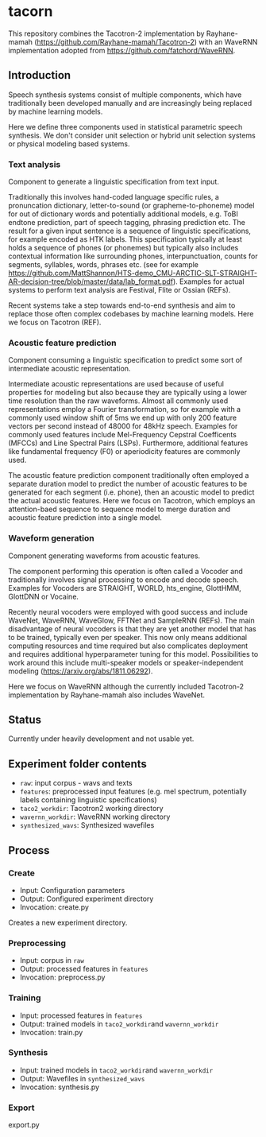 # tacorn

This repository combines the Tacotron-2 implementation by Rayhane-mamah (https://github.com/Rayhane-mamah/Tacotron-2) with an WaveRNN implementation adopted from https://github.com/fatchord/WaveRNN.

## Introduction

Speech synthesis systems consist of multiple components, which have traditionally been developed manually and are increasingly being replaced by machine learning models.

Here we define three components used in statistical parametric speech synthesis. We don't consider unit selection or hybrid unit selection systems or physical modeling based systems.

### Text analysis
Component to generate a linguistic specification from text input.

Traditionally this involves hand-coded language specific rules, a pronuncation dictionary, letter-to-sound (or grapheme-to-phoneme) model for out of dictionary words and potentially additional models, e.g. ToBI endtone prediction, part of speech tagging, phrasing prediction etc.
The result for a given input sentence is a sequence of linguistic specifications, for example encoded as HTK labels. This specification typically at least holds a sequence of phones (or phonemes) but typically also includes contextual information like surrounding phones, interpunctuation, counts for segments, syllables, words, phrases etc. (see for example <https://github.com/MattShannon/HTS-demo_CMU-ARCTIC-SLT-STRAIGHT-AR-decision-tree/blob/master/data/lab_format.pdf>).
Examples for actual systems to perform text analysis are Festival, Flite or Ossian (REFs).

Recent systems take a step towards end-to-end synthesis and aim to replace those often complex codebases by machine learning models. 
Here we focus on Tacotron (REF).

### Acoustic feature prediction
Component consuming a linguistic specification to predict some sort of intermediate acoustic representation.

Intermediate acoustic representations are used because of useful properties for modeling but also because they are typically using a lower time resolution than the raw waveforms. Almost all commonly used representations employ a Fourier transformation, so for example with a commonly used window shift of 5ms we end up with only 200 feature vectors per second instead of 48000 for 48kHz speech. 
Examples for commonly used features include Mel-Frequency Cepstral Coefficents (MFCCs) and Line Spectral Pairs (LSPs).
Furthermore, additional features like fundamental frequency (F0) or aperiodicity features are commonly used.

The acoustic feature prediction component traditionally often employed a separate duration model to predict the number of acoustic features to be generated for each segment (i.e. phone), then an acoustic model to predict the actual acoustic features. Here we focus on Tacotron, which employs an attention-baed sequence to sequence model to merge duration and acoustic feature prediction into a single model.

### Waveform generation
Component generating waveforms from acoustic features.

The component performing this operation is often called a Vocoder and traditionally involves signal processing to encode and decode speech. Examples for Vocoders are STRAIGHT, WORLD, hts_engine, GlottHMM, GlottDNN or Vocaine.

Recently neural vocoders were employed with good success and include WaveNet, WaveRNN, WaveGlow, FFTNet and SampleRNN (REFs).
The main disadvantage of neural vocoders is that they are yet another model that has to be trained, typically even per speaker. This now only means additional computing resources and time required but also complicates deployment and requires additional hyperparameter tuning for this model. Possibilities to work around this include multi-speaker models or speaker-independent modeling (<https://arxiv.org/abs/1811.06292>).

Here we focus on WaveRNN although the currently included Tacotron-2 implementation by Rayhane-mamah also includes WaveNet.


## Status

Currently under heavily development and not usable yet.

## Experiment folder contents

- `raw`: input corpus - wavs and texts
- `features`: preprocessed input features (e.g. mel spectrum, potentially labels containing linguistic specifications)
- `taco2_workdir`: Tacotron2 working directory
- `wavernn_workdir`: WaveRNN working directory
- `synthesized_wavs`: Synthesized wavefiles 


## Process

### Create

* Input: Configuration parameters
* Output: Configured experiment directory
* Invocation: create.py

Creates a new experiment directory.


### Preprocessing

* Input: corpus in `raw`
* Output: processed features in `features`
* Invocation: preprocess.py


### Training

* Input: processed features in `features`
* Output: trained models in `taco2_workdir`and `wavernn_workdir`
* Invocation: train.py

### Synthesis

* Input: trained models in `taco2_workdir`and `wavernn_workdir`
* Output: Wavefiles in `synthesized_wavs`
* Invocation: synthesis.py


### Export

export.py
